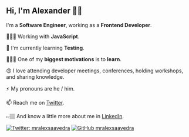 ## Hi, I'm Alexander 👋🏽

I'm a **Software Engineer**, working as a **Frontend Developer**. 

👨🏽‍💻 Working with **JavaScript**.

🌱 I'm currently learning **Testing**.

👨🏽‍🎓 One of my **biggest motivations** is to **learn**.

😍 I love attending developer meetings, conferences, holding workshops, and sharing knowledge.

⚡ My pronouns are he / him.

📫 Reach me on [Twitter](https://twitter.com/mralexsaavedra).

👉🏽 And know a little more about me in [LinkedIn](https://www.linkedin.com/in/mralexsaavedra).

[![Twitter: mralexsaavedra](https://img.shields.io/twitter/follow/mralexsaavedra?style=social)](https://twitter.com/mralexsaavedra)
[![GitHub mralexsaavedra](https://img.shields.io/github/followers/mralexsaavedra?label=follow&style=social)](https://github.com/mralexsaavedra)
